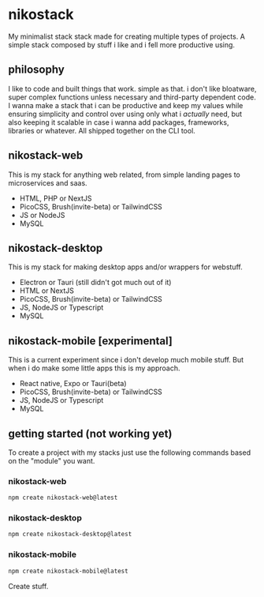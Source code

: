 # nikostack
My minimalist stack stack made for creating multiple types of projects. A simple stack composed by stuff i like and i fell more productive using.

## philosophy
I like to code and built things that work. simple as that. i don't like bloatware, super complex functions unless necessary and third-party dependent code. I wanna make a stack that i can be productive and keep my values while ensuring simplicity and control over using only what i *actually* need, but also keeping it scalable in case i wanna add packages, frameworks, libraries or whatever. All shipped together on the CLI tool.

## nikostack-web
This is my stack for anything web related, from simple landing pages to microservices and saas.
- HTML, PHP or NextJS
- PicoCSS, Brush(invite-beta) or TailwindCSS
- JS or NodeJS
- MySQL

## nikostack-desktop
This is my stack for making desktop apps and/or wrappers for webstuff.
- Electron or Tauri (still didn't got much out of it)
- HTML or NextJS
- PicoCSS, Brush(invite-beta) or TailwindCSS
- JS, NodeJS or Typescript
- MySQL

## nikostack-mobile [experimental]
This is a current experiment since i don't develop much mobile stuff. But when i do make some little apps this is my approach.
- React native, Expo or Tauri(beta)
- PicoCSS, Brush(invite-beta) or TailwindCSS
- JS, NodeJS or Typescript
- MySQL

## getting started (not working yet)
To create a project with my stacks just use the following commands based on the "module" you want.
### nikostack-web
```bash
npm create nikostack-web@latest
```
### nikostack-desktop
```bash
npm create nikostack-desktop@latest
```
### nikostack-mobile
```bash
npm create nikostack-mobile@latest
```

Create stuff.
